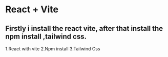 # React + Vite

## Firstly i install the react vite, after that install the npm install ,tailwind css.
1.React with vite
2.Npm install
3.Tailwind Css